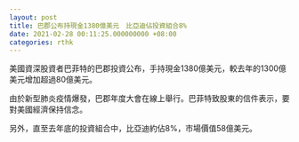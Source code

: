 ```yaml
---
layout: post
title: 巴郡公布持現金1380億美元　比亞迪佔投資組合8%
date: 2021-02-28 00:11:25.000000000 +08:00
categories: rthk
---
```


美國資深股資者巴菲特的巴郡投資公布，手持現金1380億美元，較去年的1300億美元增加超過80億美元。

由於新型肺炎疫情爆發，巴郡年度大會在線上舉行。巴菲特致股東的信件表示，要對美國經濟保持信念。

另外，直至去年底的投資組合中，比亞迪約佔8%，市場價值58億美元。
